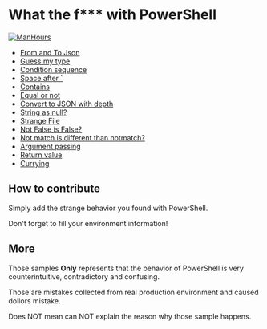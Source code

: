 # What the f*** with PowerShell

[![ManHours](https://manhours.aiursoft.cn/gitlab/gitlab.aiursoft.cn/anduin/wtfpowershell)](https://gitlab.aiursoft.cn/anduin/wtfpowershell/-/commits/master?ref_type=heads)

* [From and To Json](From-And-To-Json.md)
* [Guess my type](Gusss-my-type.md)
* [Condition sequence](Condition-Sequence.md)
* [Space after `](Space.md)
* [Contains](Contains.md)
* [Equal or not](Equal-Or-Not.md)
* [Convert to JSON with depth](Convert-To-Json-With-Depth.md)
* [String as null?](StringAsNull.md)
* [Strange File](File-Content.md)
* [Not False is False?](Not-false.md)
* [Not match is different than notmatch?](Not-match.md)
* [Argument passing](Argument-Passing.md)
* [Return value](Return-Value.md)
* [Currying](Currying.md)

## How to contribute

Simply add the strange behavior you found with PowerShell.

Don't forget to fill your environment information!

## More

Those samples **Only** represents that the behavior of PowerShell is very counterintuitive, contradictory and confusing.

Those are mistakes collected from real production environment and caused dollors mistake.

Does NOT mean can NOT explain the reason why those sample happens.
